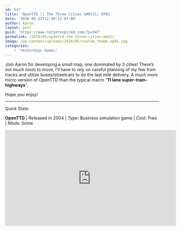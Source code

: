 ```yaml
---
id: 547
title: 'OpenTTD || The Three Cities &#8211; EP01'
date: '2018-05-23T12:30:12-07:00'
author: Aaron
layout: post
guid: 'https://www.notyetexpired.com/?p=547'
permalink: /2018/05/openttd-the-three-cities-ep01/
image: /wp-content/uploads/2018/05/custom_thumb_ep01.jpg
categories:
    - 'Yesterdays Games'
---
```


Join Aaron for developing a small map, one dominated by 3 cities! There’s not much room to move, I’ll have to rely on careful planning of my few train tracks and utilize buses/streetcars to do the last mile delivery. A much more micro version of OpenTTD than the typical macro “**11 lane super-train-highways**“.

Hope you enjoy!

- - - - - -

Quick Stats:

**OpenTTD** | Released in 2004 | *Type*: Business simulation game | *Cost*: Free | *Mods*: Some

<iframe allowfullscreen="allowfullscreen" frameborder="0" height="315" loading="lazy" src="https://www.youtube.com/embed/-KdITrJ4mrE" width="560"></iframe>